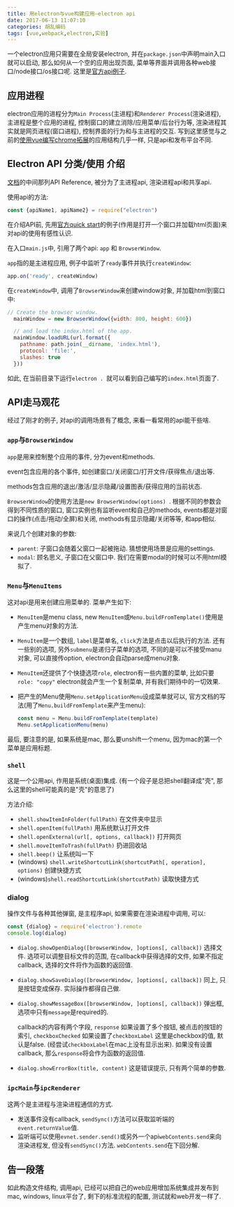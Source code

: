 ```yaml
---
title: 用electron与vue构建应用—electron api
date: 2017-06-13 11:07:10
categories: 胡乱编码
tags: [vue,webpack,electron,实验]
---
```

一个electron应用只需要在全局安装electron, 并在`package.json`中声明main入口就可以启动, 那么如何从一个空的应用出现页面, 菜单等界面并调用各种web接口/node接口/os接口呢. 这里是[官方api例子](https://github.com/electron/electron-api-demos).

<!--more-->

## 应用进程

electron应用的进程分为`Main Process`(主进程)和`Renderer Process`(渲染进程), 主进程是整个应用的进程, 控制窗口的建立消除/应用菜单/后台行为等, 渲染进程其实就是网页进程(窗口进程), 控制界面的行为和与主进程的交互. 写到这里感觉与之前的[使用vue编写chrome拓展](/2016/11/07/how-to-build-an-chrome-extension/)的应用结构几乎一样, 只是api和发布平台不同.

## Electron API 分类/使用 介绍

[文档](https://electron.atom.io/docs/)的中间那列API Reference, 被分为了主进程api, 渲染进程api和共享api.

使用api的方法:

```js
const {apiName1, apiName2} = require("electron")
```

在介绍API前, 先用[官方quick start](https://github.com/electron/electron-quick-start)的例子(作用是打开一个窗口并加载html页面)来对api的使用有感性认识.

在入口`main.js`中, 引用了两个api: `app` 和 `BrowserWindow`.

`app`指的是主进程应用, 例子中监听了`ready`事件并执行`createWindow`:

```js
app.on('ready', createWindow)
```

在`createWindow`中, 调用了`BrowserWindow`来创建window对象, 并加载html到窗口中:

```js
// Create the browser window.
  mainWindow = new BrowserWindow({width: 800, height: 600})

  // and load the index.html of the app.
  mainWindow.loadURL(url.format({
    pathname: path.join(__dirname, 'index.html'),
    protocol: 'file:',
    slashes: true
  }))
```

如此, 在当前目录下运行`electron . `就可以看到自己编写的`index.html`页面了.

## API走马观花

经过了刚才的例子, 对api的调用场景有了概念, 来看一看常用的api能干些啥.

### `app`与`BrowserWindow`

`app`是用来控制整个应用的事件, 分为event和methods.

event包含应用的各个事件, 如创建窗口/关闭窗口/打开文件/获得焦点/退出等. 

methods包含应用的退出/激活/显示隐藏/设置图表/获得应用的当前状态.

`BrowserWindow`的使用方法是`new BrowserWindow(options) `. 根据不同的参数会得到不同性质的窗口, 窗口实例也有监听event和自己的methods, events都是对窗口的操作(点击/拖动/全屏)和关闭, methods有显示隐藏/关闭等等, 和app相似.

来说几个创建对象的参数:

+ `parent`: 子窗口会随着父窗口一起被拖动. 猜想使用场景是应用的settings.
+ `modal`: 顾名思义, 子窗口在父窗口中. 我们在需要modal的时候可以不用html模拟了.

### `Menu`与`MenuItems`

这对api是用来创建应用菜单的. 菜单产生如下:

+ `MenuItem`是menu class, new `MenuItem`或`Menu.buildFromTemplate()`使用是产生menu对象的方法.

+ `MenuItem`是一个数组, `label`是菜单名, `click`方法是点击以后执行的方法. 还有一些别的选项, 另外`submenu`是递归子菜单的选项, 不同的是可以不接受manu对象, 可以直接传option, electron会自动parse成menu对象.

+ `MenuItem`还提供了个快捷选项`role`, electron有一些内置的菜单, 比如只要`role: "copy"` electron就会产生一个复制菜单, 并有我们期待中的一切效果.

+ 把产生的Menu使用`Menu.setApplicationMenu`设成菜单就可以, 官方文档的写法(用了`Menu.buildFromTemplate`来产生menu):

  ```js
  const menu = Menu.buildFromTemplate(template)
  Menu.setApplicationMenu(menu)
  ```

最后, 要注意的是, 如果系统是mac, 那么要unshift一个menu, 因为mac的第一个菜单是应用标题.

### `shell`

这是一个公用api, 作用是系统(桌面)集成. (有一个段子是总把shell翻译成"壳", 那么这里的shell可能真的是"壳"的意思了)

方法介绍:

+ `shell.showItemInFolder(fullPath)` 在文件夹中显示
+ `shell.openItem(fullPath)` 用系统默认打开文件
+ `shell.openExternal(url[, options, callback])` 打开网页
+ `shell.moveItemToTrash(fullPath)` 扔进回收站
+ `shell.beep()` 让系统叫一下
+ (windows) `shell.writeShortcutLink(shortcutPath[, operation], options)` 创建快捷方式
+ (windows)`shell.readShortcutLink(shortcutPath)` 读取快捷方式

### dialog

操作文件与各种其他弹窗, 是主程序api, 如果需要在渲染进程中调用, 可以:

```js
const {dialog} = require('electron').remote
console.log(dialog)
```

+ `dialog.showOpenDialog([browserWindow, ]options[, callback])` 选择文件. 选项可以调整目标文件的范围, 在callback中获得选择的文件, 如果不指定callback, 选择的文件将作为函数的返回值.

+ `dialog.showSaveDialog([browserWindow, ]options[, callback])` 同上, 只是按钮变成保存. 实际操作都得自己做.

+ `dialog.showMessageBox([browserWindow, ]options[, callback])` 弹出框, 选项中只有`message`是required的. 

  callback的内容有两个字段, `response` 如果设置了多个按钮, 被点击的按钮的索引, `checkboxChecked` 如果设置了`checkboxLabel` 这里是checkbox的值, 默认是false. (经尝试`checkboxLabel`在mac上没有显示出来). 如果没有设置callback, 那么`response`将会作为函数的返回值.

+ `dialog.showErrorBox(title, content)` 这是错误提示, 只有两个简单的参数.

### `ipcMain`与`ipcRenderer`

这两个是主进程与渲染进程通信的方式. 

+ 发送事件没有callback, `sendSync()`方法可以获取监听端的`event.returnValue`值.
+ 监听端可以使用`evnet.sender.send()`或另外一个api`webContents.send`来向渲染进程发, 但没有`sendSync()`方法. `webContents.send`在下回分解.

## 告一段落

如此构造文件结构, 调用api, 已经可以把自己的web应用增加系统集成并发布到mac, windows, linux平台了, 剩下的标准流程的配置, 测试就和web开发一样了.